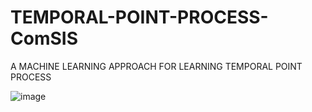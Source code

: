 # TEMPORAL-POINT-PROCESS-ComSIS

A MACHINE LEARNING APPROACH FOR LEARNING TEMPORAL POINT PROCESS


![image](https://user-images.githubusercontent.com/64646644/142767166-df20ec70-ad64-48f6-8928-9180a05a712a.png)
